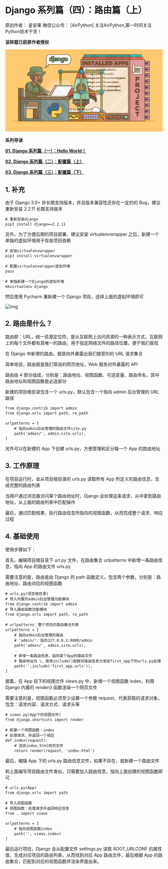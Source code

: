 # Django 系列篇（四）：路由篇（上）

原创作者： 星安果  微信公众号： [AirPython]   关注AirPython,第一时间关注Python技术干货！

**该转载已获原作者授权**

![img](./images/logo.png)



**系列导读**



[**01. Django 系列篇（一）：Hello World！**](./helloworld.html)

[**02. Django 系列篇（二）：配置篇（上）**](./config-part1.html)

[**03. Django 系列篇（三）：配置篇（下）**](./config-part2.html)

## 1. 补充

由于 Django 3.0+ 非长期支持版本，并且版本兼容性还存在一定的的 Bug，建议重新安装 2.2.11 长期支持版本

```
# 重新安装django
pip3 install django==2.2.11
```

另外，为了方便后期的项目部署，建议安装 virtualenvwrapper 之后，新建一个单独的虚拟环境用于存放项目依赖

```
# 安装virtualenvwrapper
pip3 install virtualenvwrapper

# 配置virtualenvwrapper虚拟环境
pass

# 单独新建一个Django的虚拟环境
mkvirtualenv django
```



然后使用 Pycharm 重新建一个 Django 项目，选择上面的虚拟环境即可

![img](https://mmbiz.qpic.cn/mmbiz_png/atOH362BoytLLr7qcJSbCp7k8rB2u8MtpAiaKFYhLTDdSmBUxncZysBicDNw5Z8SIhN7ZbC0RYSKlsYxzpiaibiaNsg/640?wx_fmt=png&tp=webp&wxfrom=5&wx_lazy=1&wx_co=1)

## 2. 路由是什么？

路由即：URL，统一资源定位符，是从互联网上访问资源的一种表示方式，互联网上的每个文件都有其唯一的路由，用于指定网络文件的路径位置，便于我们查找

在 Django 中新增的路由，就是向外暴露出我们接受的的 URL 请求集合

简单地说，路由就是我们常说的网页地址，Web 服务对外暴露的 API

路由由 4 部分组成，分别是：路由地址、视图函数、可选变量、路由命名，其中路由地址和视图函数是必选部分

新建的项目根目录包含一个 urls.py，默认包含一个指向 admin 后台管理的 URL 路径

```
from django.contrib import admin
from django.urls import path, re_path

urlpatterns = [
    # 指向admin后台管理的路由文件site.py
    path('admin/', admin.site.urls),
]
```

另外可以在新建的 App 下创建 urls.py，方便管理和区分每一个 App 的路由地址

## 3. 工作原理

在项目运行时，会从项目根目录的 urls.py 读取所有 App 所定义的路由信息，生成完整的路由列表

当用户通过浏览器访问某个路由地址时，Django 会处理这条请求，从中拿到路由地址，从上面的路由列表中匹配操作

最后，通过匹配结果，执行路由信息所指向的视图函数，从而完成整个请求、响应过程

## 4. 基础使用

使用步骤如下：

首先，编辑项目根目录下 url.py 文件，在路由集合 urlpatterns 中新增一条路由信息，指向 App 的路由文件 urls.py

需要注意的是，路由是由 Django 的 path 函数定义，包含两个参数，分别是：路由地址、路由对应的视图函数

```
# urls.py(项目根目录)
# 导入内置的admin后台管理功能模块
from django.contrib import admin
# 导入路由函数功能模块
from django.urls import path, re_path

# urlpatterns：整个项目的路由集合列表
urlpatterns = [
    # 指向admin后台管理的路由
    # 'admin/'：指向127.0.0.1:8000/admin
    path('admin/', admin.site.urls),

    # 新增一条路由信息，指向某个App的路由文件
    # 路由地址为 \，使用include()函数将路由信息分发给first_app下的urls.py处理
    path('',include('first_app.urls')),
]
```

接着，在 App 目下的视图文件 views.py 中，新增一个视图函数 index，利用 Django 内置的 render() 函数渲染一个网页文件

需要注意的是，视图函数必须至少设置一个参数 request，代表获取的请求对象，包含：请求内容、请求方式、请求头等

```
# views.py(App下的视图文件)
from django.shortcuts import render

# 新建一个视图函数：index
# 处理请求，并返回一个相应
def index(request):
    # 渲染index.html网页文件
    return render(request, 'index.html')
```

最后，编辑 App 下的 urls.py 路由信息文件，如果不存在，就新建一个路由文件

和上面编写项目路由文件类似，只需要加入路由信息，指向上面创建的视图函数即可

```
# urls.py(App)
from django.urls import path

# 导入视图函数
# 视图函数：处理请求并返回响应信息
from . import views

urlpatterns = [
    # 指向视图函数index
    path('', views.index)
]
```

最后运行项目，Django 会从配置文件 settings.py 读取 ROOT_URLCONF 的属性值，生成对应项目的路由列表，从而找到对应 App 路由文件，最后根据 App 的路由集合，匹配到对应的视图函数并渲染界面出来。